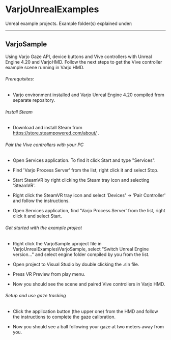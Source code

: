 # VarjoUnrealExamples
Unreal example projects. Example folder(s) explained under:

-----------------------------------------------------------------------------------------------------

## VarjoSample

Using Varjo Gaze API, device buttons and Vive controllers with Unreal Engine 4.20 and VarjoHMD.
Follow the next steps to get the Vive controller example scene running in Varjo HMD.

###### Prerequisites:

-   Varjo environment installed and Varjo Unreal Engine 4.20 compiled from separate repository.

###### Install Steam

-   Download and install Steam from https://store.steampowered.com/about/ .

###### Pair the Vive controllers with your PC

-   Open Services application. To find it click Start and type "Services".

-   Find 'Varjo Process Server' from the list, right click it and select Stop.

-   Start SteamVR by right clicking the Steam tray icon and selecting 'SteamVR'.

-   Right click the SteamVR tray icon and select 'Devices' -> 'Pair Controller' and follow
    the instructions.

-   Open Services application, find 'Varjo Process Server' from the list, right click it and
    select Start.

###### Get started with the example project

-   Right click the VarjoSample.uproject file in VarjoUnrealExamples\VarjoSample, select
    "Switch Unreal Engine version..." and select engine folder compiled by you from the list.

-   Open project to Visual Studio by double clicking the .sln file.

-   Press VR Preview from play menu.

-   Now you should see the scene and paired Vive controllers in Varjo HMD.

###### Setup and use gaze tracking

-   Click the application button (the upper one) from the HMD and follow the instructions to
    complete the gaze calibration.

-   Now you should see a ball following your gaze at two meters away from you.

